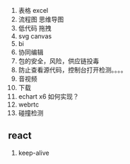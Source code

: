 1. 表格 excel
2. 流程图 思维导图
3. 低代码 拖拽
4. svg canvas
5. bi
6. 协同编辑
7. 包的安全，风险，供应链投毒
8. 防止查看源代码，控制台打开检测。。。。
9. 音视频
10. 下载
11. echart x6 如何实现？
12. webrtc
13. 碰撞检测


## react 

1. keep-alive